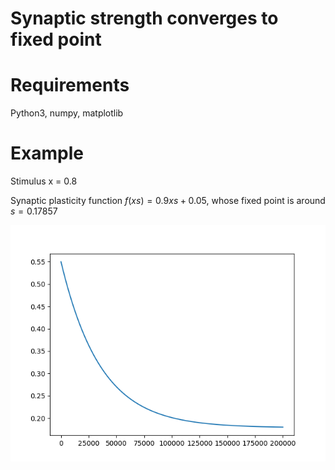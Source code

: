 # Synaptic strength converges to fixed point

# Requirements

Python3, numpy, matplotlib

# Example

Stimulus x = 0.8

Synaptic plasticity function $f(xs)= 0.9xs+0.05$, whose fixed point is around $s=0.17857$

![trajectory](./trajectory.png)
